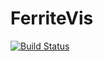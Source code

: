 # FerriteVis

[![Build Status](https://github.com/koehlerson/FerriteVis.jl/workflows/CI/badge.svg)](https://github.com/koehlerson/FerriteVis.jl/actions)
